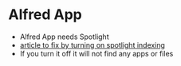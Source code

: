 # Alfred App
* Alfred App needs Spotlight
* [article to fix by turning on spotlight indexing](https://coolestguidesontheplanet.com/spotlight-control-mac-os-x-mavericks-10-9/)
* If you turn it off it will not find any apps or files
